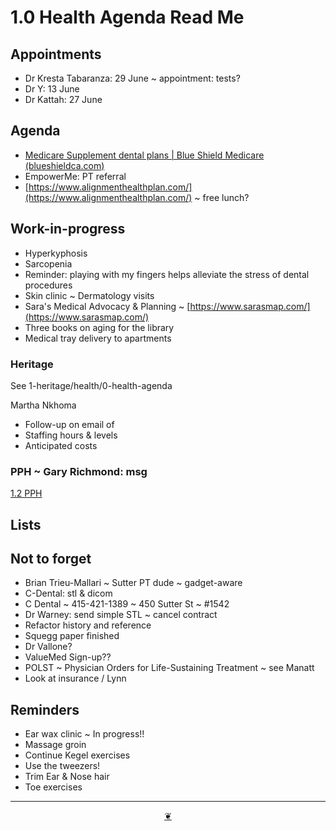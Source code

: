 # 1.0 Health Agenda Read Me

## Appointments

* Dr Kresta Tabaranza: 29 June ~ appointment: tests?
* Dr Y: 13 June
* Dr Kattah: 27 June

## Agenda

* [Medicare Supplement dental plans | Blue Shield Medicare (blueshieldca.com)](https://www.blueshieldca.com/en/medicare/medicare-plan-types/dental/medicare-supplement-dental)
* EmpowerMe: PT referral
* [https://www.alignmenthealthplan.com/](https://www.alignmenthealthplan.com/) ~ free lunch?

## Work-in-progress

* Hyperkyphosis
* Sarcopenia
* Reminder: playing with my fingers helps alleviate the stress of dental procedures
* Skin clinic ~ Dermatology visits
* Sara's Medical Advocacy & Planning ~ [https://www.sarasmap.com/](https://www.sarasmap.com/)
* Three books on aging for the library
* Medical tray delivery to apartments

### Heritage

See 1-heritage/health/0-health-agenda

Martha Nkhoma

* Follow-up on email of
* Staffing hours & levels
* Anticipated costs

### PPH ~ Gary Richmond: msg

<a href="" onclick="parent.location.hash=&quot;https://api.github.com/repos/theo-armour/agenda/contents/1-health/2-pph.md&quot;">1.2 PPH</a>

## Lists

## Not to forget

* Brian Trieu-Mallari ~ Sutter PT dude ~ gadget-aware
* C-Dental: stl & dicom
* C Dental ~ 415-421-1389 ~ 450 Sutter St ~ #1542
* Dr Warney: send simple STL ~ cancel contract
* Refactor history and reference
* Squegg paper finished
* Dr Vallone?
* ValueMed Sign-up??
* POLST ~ Physician Orders for Life-Sustaining Treatment ~ see Manatt
* Look at insurance / Lynn

## Reminders

* Ear wax clinic ~ In progress!!
* Massage groin
* Continue Kegel exercises
* Use the tweezers!
* Trim Ear & Nose hair
* Toe exercises

***

<center title="Hello! Click me to go up to the top"><a class="aDingbat" href="javascript:window.scrollTo(0,0);">❦</a></center>